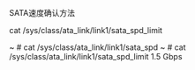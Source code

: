 SATA速度确认方法



cat /sys/class/ata_link/link1/sata_spd_limit

~ # cat /sys/class/ata_link/link1/sata_spd
<unknown>
~ # cat /sys/class/ata_link/link1/sata_spd_limit 
1.5 Gbps
